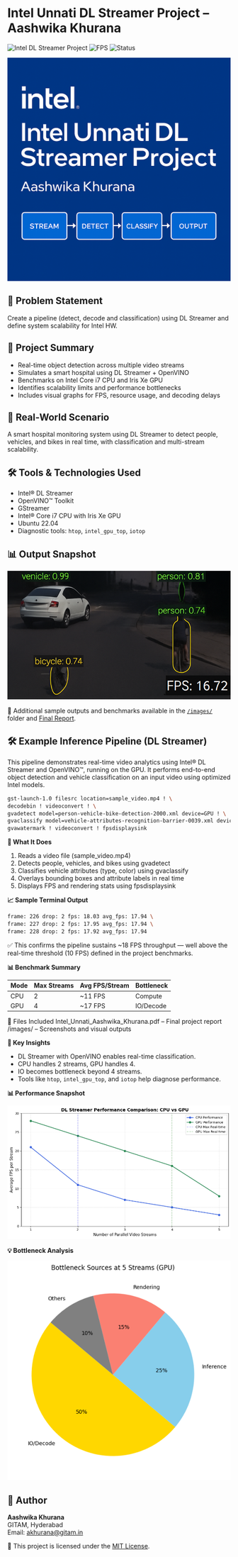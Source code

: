 # Intel Unnati DL Streamer Project – Aashwika Khurana
![Intel DL Streamer Project](https://img.shields.io/badge/Intel--Unnati-DLStreamer-blue)
![FPS](https://img.shields.io/badge/FPS-17.94%20avg-success)
![Status](https://img.shields.io/badge/Status-Completed-brightgreen)

![Header](images/Header.png)

## 🎯 Problem Statement
Create a pipeline (detect, decode and classification) using DL Streamer and define system scalability for Intel HW.

## 🚀 Project Summary
- Real-time object detection across multiple video streams
- Simulates a smart hospital using DL Streamer + OpenVINO
- Benchmarks on Intel Core i7 CPU and Iris Xe GPU
- Identifies scalability limits and performance bottlenecks
- Includes visual graphs for FPS, resource usage, and decoding delays

## 🏥 Real-World Scenario
A smart hospital monitoring system using DL Streamer to detect people, vehicles, and bikes in real time, with classification and multi-stream scalability.

## 🛠️ Tools & Technologies Used
- Intel® DL Streamer
- OpenVINO™ Toolkit
- GStreamer
- Intel® Core i7 CPU with Iris Xe GPU
- Ubuntu 22.04
- Diagnostic tools: `htop`, `intel_gpu_top`, `iotop`

## 📊 Output Snapshot
![output snapshot](images/output%20snapshot.png)

📎 Additional sample outputs and benchmarks available in the [`/images/`](images/) folder and [Final Report](report/Intel_Unnati_Final_Report_AashwikaKhurana.pdf).

## 🛠️ Example Inference Pipeline (DL Streamer)
This pipeline demonstrates real-time video analytics using Intel® DL Streamer and OpenVINO™, running on the GPU. It performs end-to-end object detection and vehicle classification on an input video using optimized Intel models.

```bash
gst-launch-1.0 filesrc location=sample_video.mp4 ! \
decodebin ! videoconvert ! \
gvadetect model=person-vehicle-bike-detection-2000.xml device=GPU ! \
gvaclassify model=vehicle-attributes-recognition-barrier-0039.xml device=GPU ! \
gvawatermark ! videoconvert ! fpsdisplaysink
```

**🎯 What It Does**
1. Reads a video file (sample_video.mp4)
2. Detects people, vehicles, and bikes using gvadetect
3. Classifies vehicle attributes (type, color) using gvaclassify
4. Overlays bounding boxes and attribute labels in real time
5. Displays FPS and rendering stats using fpsdisplaysink

**📈 Sample Terminal Output**
```bash
frame: 226 drop: 2 fps: 18.03 avg_fps: 17.94 \
frame: 227 drop: 2 fps: 17.95 avg_fps: 17.94 \
frame: 228 drop: 2 fps: 17.92 avg_fps: 17.94
```

✅ This confirms the pipeline sustains ~18 FPS throughput — well above the real-time threshold (10 FPS) defined in the project benchmarks.


**📊 Benchmark Summary**

| Mode | Max Streams | Avg FPS/Stream | Bottleneck |
|------|-------------|----------------|------------|
| CPU  | 2           | ~11 FPS        | Compute    |
| GPU  | 4           | ~17 FPS        | IO/Decode  |

📎 Files Included
Intel_Unnati_Aashwika_Khurana.pdf – Final project report
/images/ – Screenshots and visual outputs

**🧠 Key Insights**
- DL Streamer with OpenVINO enables real-time classification.
- CPU handles 2 streams, GPU handles 4.
- IO becomes bottleneck beyond 4 streams.
- Tools like `htop`, `intel_gpu_top`, and `iotop` help diagnose performance.

**📊 Performance Snapshot**

![Performance Comparison Chart](images/performance%20comparision%20chart.png)

**💡 Bottleneck Analysis**

![Bottleneck Source Breakdown](images/Bottleneck%20Source%20Breakdown.png)


## 👤 Author
**Aashwika Khurana**  
GITAM, Hyderabad  
Email: akhurana@gitam.in

📄 This project is licensed under the [MIT License](LICENSE).

